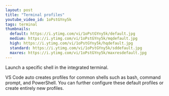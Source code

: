 ```yaml
---
layout: post
title: "Terminal profiles"
youtube_video_id: 1oPstGYny5k
tags: terminal
thumbnails:
  default: https://i.ytimg.com/vi/1oPstGYny5k/default.jpg
  medium: https://i.ytimg.com/vi/1oPstGYny5k/mqdefault.jpg
  high: https://i.ytimg.com/vi/1oPstGYny5k/hqdefault.jpg
  standard: https://i.ytimg.com/vi/1oPstGYny5k/sddefault.jpg
  maxres: https://i.ytimg.com/vi/1oPstGYny5k/maxresdefault.jpg
---
```


Launch a specific shell in the integrated terminal.

VS Code auto creates profiles for common shells such as bash, command prompt, and PowerShell. You can further configure these default profiles or create entirely new profiles.